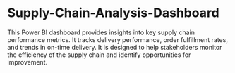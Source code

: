 # Supply-Chain-Analysis-Dashboard
This Power BI dashboard provides insights into key supply chain performance metrics. It tracks delivery performance, order fulfillment rates, and trends in on-time delivery. It is designed to help stakeholders monitor the efficiency of the supply chain and identify opportunities for improvement.
